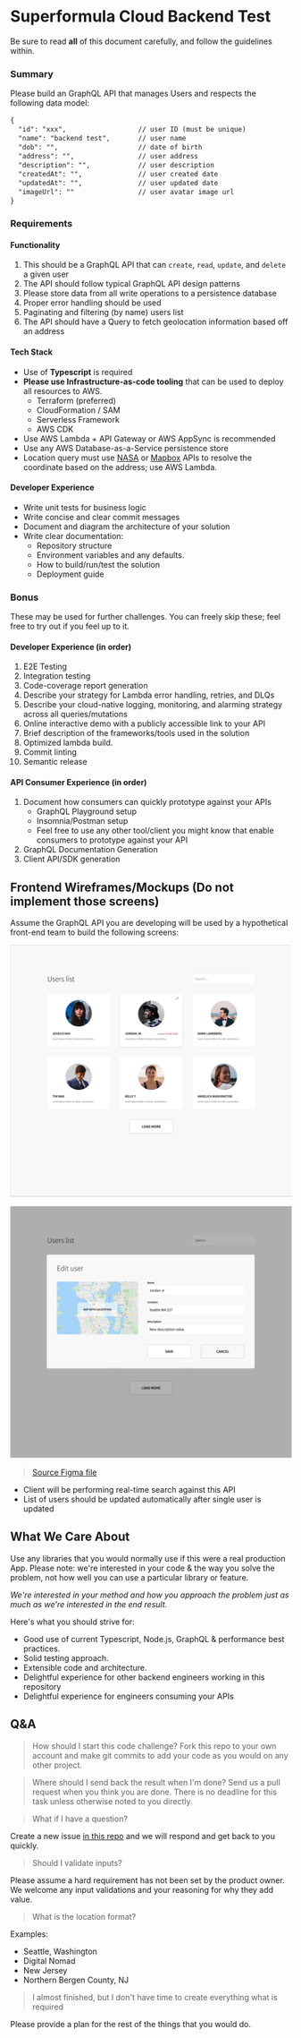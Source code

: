 # Superformula Cloud Backend Test

Be sure to read **all** of this document carefully, and follow the guidelines within.

### Summary

Please build an GraphQL API that manages Users and respects the following data model:

```
{
  "id": "xxx",                  // user ID (must be unique)
  "name": "backend test",       // user name
  "dob": "",                    // date of birth
  "address": "",                // user address
  "description": "",            // user description
  "createdAt": "",              // user created date
  "updatedAt": "",              // user updated date
  "imageUrl": ""                // user avatar image url
}
```

### Requirements

#### Functionality

1. This should be a GraphQL API that can `create`, `read`, `update`, and `delete` a given user
1. The API should follow typical GraphQL API design patterns
1. Please store data from all write operations to a persistence database
1. Proper error handling should be used
1. Paginating and filtering (by name) users list
1. The API should have a Query to fetch geolocation information based off an address

#### Tech Stack
  - Use of **Typescript** is required 
  - **Please use Infrastructure-as-code tooling** that can be used to deploy all resources to AWS. 
    - Terraform (preferred)
    - CloudFormation / SAM
    - Serverless Framework
    - AWS CDK
  - Use AWS Lambda + API Gateway or AWS AppSync is recommended
  - Use any AWS Database-as-a-Service persistence store
  - Location query must use [NASA](https://api.nasa.gov/) or [Mapbox](https://www.mapbox.com/api-documentation/) APIs to resolve the coordinate based on the address; use AWS Lambda.

#### Developer Experience 
- Write unit tests for business logic
- Write concise and clear commit messages
- Document and diagram the architecture of your solution
- Write clear documentation:
    - Repository structure
    - Environment variables and any defaults.
    - How to build/run/test the solution
    - Deployment guide

### Bonus

These may be used for further challenges. You can freely skip these; feel free to try out if you feel up to it.

#### Developer Experience (in order)

1. E2E Testing
1. Integration testing
1. Code-coverage report generation
1. Describe your strategy for Lambda error handling, retries, and DLQs
1. Describe your cloud-native logging, monitoring, and alarming strategy across all queries/mutations
1. Online interactive demo with a publicly accessible link to your API
1. Brief description of the frameworks/tools used in the solution
1. Optimized lambda build.
1. Commit linting
1. Semantic release


#### API Consumer Experience (in order)

1. Document how consumers can quickly prototype against your APIs
    - GraphQL Playground setup
    - Insomnia/Postman setup
    - Feel free to use any other tool/client you might know that enable consumers to prototype against your API
1. GraphQL Documentation Generation
1. Client API/SDK generation


## Frontend Wireframes/Mockups (Do not implement those screens)

Assume the GraphQL API you are developing will be used by a hypothetical front-end team to build the following screens:

![Superformula-front-end-test-mockup](./mockup1.png)

![Superformula-front-end-test-mockup-2](./mockup2.png)

> [Source Figma file](https://www.figma.com/file/hd7EgdTxJs2fpTzzSKlNxo/Superformula-full-stack-test)

- Client will be performing real-time search against this API
- List of users should be updated automatically after single user is updated

## What We Care About

Use any libraries that you would normally use if this were a real production App. Please note: we're interested in your code & the way you solve the problem, not how well you can use a particular library or feature.

_We're interested in your method and how you approach the problem just as much as we're interested in the end result._

Here's what you should strive for:

- Good use of current Typescript, Node.js, GraphQL & performance best practices.
- Solid testing approach.
- Extensible code and architecture.
- Delightful experience for other backend engineers working in this repository
- Delightful experience for engineers consuming your APIs

## Q&A

> How should I start this code challenge?
Fork this repo to your own account and make git commits to add your code as you would on any other project.

> Where should I send back the result when I'm done?
Send us a pull request when you think you are done. There is no deadline for this task unless otherwise noted to you directly.

> What if I have a question?

Create a new issue [in this repo](https://github.com/Superformula/cloud-backend-test/issues) and we will respond and get back to you quickly.

> Should I validate inputs?

Please assume a hard requirement has not been set by the product owner. We welcome any input validations and your reasoning for why they add value.

> What is the location format?

Examples:
- Seattle, Washington
- Digital Nomad
- New Jersey
- Northern Bergen County, NJ

> I almost finished, but I don't have time to create everything what is required

Please provide a plan for the rest of the things that you would do.
